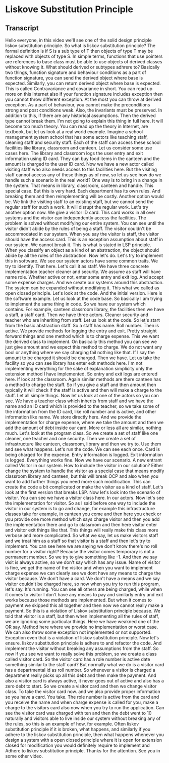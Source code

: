 # Liskove Substitution Principle

## Transcript 

Hello everyone, in this video we'll see one of the solid design principle liskov substitution principle.
So what is liskov substitution principle?
The formal definition is if S is a sub type of T then objects of type T may be replaced with objects of type S. In simple terms, functions that use pointers are references to base class must be able to use objects of derived classes without knowing it.
What should derived or subtypes adhrere to?
Basically two things, function signature and behaviour conditions as a part of function signature, you can send the derived object where base is expected. Similarly, you can return derived object where base is expected. This is called Contravariance and covariance in short.
You can read up more on this Internet also if your function signature includes exception then you cannot throw different exception. At the most you can throw at derived exception.
As a part of behaviour, you cannot make the preconditions strong and post conditions weak.
Also, the invariants must be preserved.
In addition to this, if there are any historical assumptions.
Then the derived type cannot break them.
I'm not going to explain this thing in full here. It will become too much theory. You can read up the theory in Internet, are textbook, but let us look at a real world example.
Imagine a school management system school that has some actors like teaching staff, cleaning staff and security staff.
Each of the staff can access these school facilities like library, classroom and canteen.
Let us consider some use cases here.
The library and classroom logs the user entry and exit information using ID card.
They can buy food items in the canteen and the amount is charged to the user ID card.
Now we have a new actor called visiting staff who also needs access to this facilities here.
But the visiting staff cannot access any of these things as of now, so let us see how do we handle such a scenario in the real world?
One way is to bring in a change in the system.
That means in library, classroom, canteen and handle.
This special case.
But this is very hard. Each department has its own rules.
And breaking them and then reimplementing will be costly. Another option would be.
We link the visiting staff to an existing staff, but we cannot send the regular staff for such a work.
It will disrupt the regular work.
Let's try another option now.
We give a visitor ID card.
This card works in all over systems and the visitor can independently access the facilities.
The problem is solved without modifying our entire system. You can see until the visitor didn't abide by the rules of being a staff. The visitor couldn't be accommodated in our system. When you say the visitor is staff, the visitor should have the access card. This is an exception assumption about staff in our system.
We cannot break it. This is what is stated in LSP principle.
When you classify an object as a kind of an abstraction, the object should abide by all the rules of the abstraction.
Now let's do. Let's try to implement this in software. We see our system actors have some common traits.
We try to identify.
That here.
Let's call it as staff.
We have three concrete implementation teacher cleaner and security.
We assume as staff will have name role.
Whether active or not, enter some entry and exit log.
And accept some expense charges.
And we create our systems around this abstraction.
The system can be expanded without modifying it.
This what we called as open closed principle.
Let's look at the code.
And the initial version.
Here is the software example.
Let us look at the code base.
So basically I am trying to implement the same thing in code.
So we have our system which contains.
For example, canteen classroom library, the facilities then we have a staff, a staff card.
Then we have three actors.
Cleaner security and teacher who are inheriting from staff.
Let us look at the code.
So let's start from the basic abstraction staff.
So a staff has name.
Roll number.
Then is active.
We provide methods for logging the entry and exit. Pretty straight forward things and one method which is to charge expense. This we want the derived class to implement.
On basically this method you can see we just give amount and we expect this method to charge. We do not want any bool or anything where we say charging fail nothing like that. If I say the amount to be charged it should be charged.
Then we have.
Let us take the facility so you can see library has enter exit methods here. I'm not implementing everything for the sake of explanation simplicity only the extension method I have implemented. So entry and exit logs are entered here. If look at the classroom. Again similar methods are there canteen has a method to charge the staff. So if you give a staff and then amount then typically it will check if the staff is active and then will make a charge to the stuff.
Let all simple things. Now let us look at one of the actors so you can see.
We have a teacher class which inherits from staff and we have the name and an ID card which is provided to the teacher, so we take some of the information from the ID card, like roll number and is active, and other information like name. We store directly here.
And we provide the implementation for charge expense, where we take the amount and then we add the amount of debt inside our card. More or less all are similar, nothing much.
Let's look at the program class.
So we create a set of staff like one cleaner, one teacher and one security. Then we create a set of infrastructure like canteen, classroom, library and then we try to.
Use them and see what happens.
Let's run the code.
We can see each once.
Card is being charged for the expense. Entry information is logged. Exit information is logged. Everything works fine.
Now we have our scenario. A new entrant called Visitor in our system.
How to include the visitor in our solution? Either change the system to handle the visitor as a special case that means modify classroom library and canteen, but this will break OCP and also when you want to add further things you need more such modification. This can create the code a bit complicated or make the visitor as a kind of staff.
Let's look at the first version that breaks LSP.
Now let's look into the scenario of visitor.
You can see we have a visitor class here.
In our actors.
Now let's see the implementation for visitor.
So as I said before one way to include the visitor in our system is to go and change, for example this infrastructure classes take for example, in canteen you come and then here you check or you provide one more method which says charge visitor and then you add the implementation there and go to classroom and then here
visitor enter and visitor exit things like that. This things will really make this class more verbose and more complicated. So what we say, let us make visitors staff and we treat him as a staff so that visitor is a staff and then let's try to implement. You can see here we are saying we don't know there's no roll number for a visitor right? Because the visitor comes temporary is not a permanent member. So we try to give something like -1.
And then we say visit is always active, so we don't say which has any issue. Name of visitor is fine, we get the name of the visitor and when you want to implement charge expense we can clearly see we dont have any means to charge the visitor because.
We don't have a card. We don't have a means and we say visitor couldn't be charged here, so now when you try to run this program, let's say.
It's running.
You can see all others are being charged, while when it comes to visitor I don't have any means to pay and similarly entry and exit works because those methods are implemented. But when it comes to payment we skipped this all together and then now we cannot really make a payment.
So this is a violation of Liskov substitution principle because.
We told that visitor is a staff, but then when implementing all the rules of staff, we are ignoring some particular things. Here we have weakned one of the OR say.
Method here where we provide no implementation or worst case. We can also throw some exception not implemented or not supported. Exception even that is a violation of liskov substitution principle.
Now let's ensure.
liskov substitution principle is adhere to and refactor the code.
And implement the visitor without breaking any assumptions from the staff.
So now If you see we want to really solve this problem, so we create a class called visitor card.
So the visitor card has a role number is active date something similar to the staff card? But normally what we do is a visitor card has a departmental id as roll number. So whenever a visitor is charged a department really picks up all this debt and then make the payment.
And also a visitor card is always active, it never goes out of active and also has a zero debt to start.
So we create a visitor card and then we change visitor class.
To take the visitor card now.
and we also provide proper information so you have a card. You take. The role number is active from the card and you receive the name and when charge expense is called for you, make a charge to the visitors card also now when you try to run the application.
Can see the visitor card was charged with ten and then the debt went to 10 naturally and visitors able to live inside our system without breaking any of the rules, so this is an example of how, for example.
Often liskov substitution principle if it is broken, what happens, and similarly if you adhere to the liskov substitution principle, then what happens whenever you design a system with a open closed principle where it is open for extension closed for modification you would definitely require to implement and Adhere to liskov substitution principle.
Thanks for the attention.
See you in some other video.